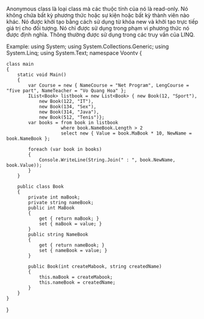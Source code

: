Anonymous class là loại class mà các thuộc tính của nó là read-only. Nó không chứa bất kỳ
phương thức hoặc sự kiện hoặc bất kỳ thành viên nào khác.
Nó được khởi tạo bằng cách sử dụng từ khóa new và khởi tạo trực tiếp giá trị cho đối tượng.
Nó chỉ được sử dụng trong phạm vi phương thức nó được định nghĩa. Thông thường được sử dụng
trong các truy vấn của LINQ.

Example:
using System;
using System.Collections.Generic;
using System.Linq;
using System.Text;
namespace Voontv
{

    class main
    {
        static void Main()
        {
            var Course = new { NameCourse = "Net Program", LengCourse = "five part", NameTeacher = "Vo Quang Hoa" };
            IList<Book> listbook = new List<Book> { new Book(12, "Sport"),
                new Book(122, "IT"),
                new Book(134, "Sex"),
                new Book(314, "Java"),
                new Book(512, "Tenis")};
            var books = from book in listbook
                        where book.NameBook.Length > 2
                        select new { Value = book.MaBook * 10, NewName = book.NameBook };

            foreach (var book in books)
            {
                Console.WriteLine(String.Join(" : ", book.NewName, book.Value));
            }
        }

        public class Book
        {
            private int maBook;
            private string nameBook;
            public int MaBook
            {
                get { return maBook; }
                set { maBook = value; }
            }
            public string NameBook
            {
                get { return nameBook; }
                set { nameBook = value; }
            }

            public Book(int createMabook, string createdName)
            {
                this.maBook = createMabook;
                this.nameBook = createdName;
            }
        }
    }
}
